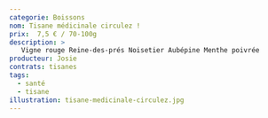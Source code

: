 ```yaml
---
categorie: Boissons
nom: Tisane médicinale circulez !
prix:  7,5 € / 70-100g
description: >
   Vigne rouge Reine-des-prés Noisetier Aubépine Menthe poivrée
producteur: Josie
contrats: tisanes
tags: 
  - santé
  - tisane
illustration: tisane-medicinale-circulez.jpg
---
```


